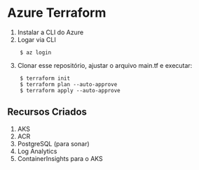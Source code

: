 # Azure Terraform

1. Instalar a CLI do Azure
2. Logar via CLI
```
	$ az login
```
3. Clonar esse repositório, ajustar o arquivo main.tf e executar:
```
	$ terraform init
	$ terraform plan --auto-approve
	$ terraform apply --auto-approve
```
## Recursos Criados
1. AKS
2. ACR
3. PostgreSQL (para sonar)
4. Log Analytics
5. ContainerInsights para o AKS
